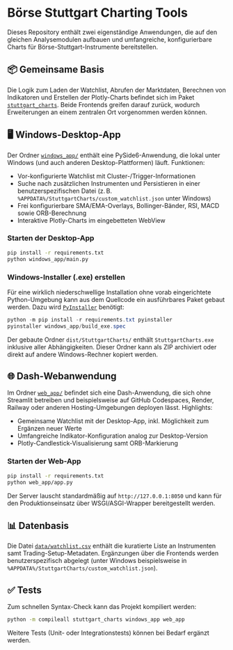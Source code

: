 # Börse Stuttgart Charting Tools

Dieses Repository enthält zwei eigenständige Anwendungen, die auf den gleichen Analysemodulen aufbauen und umfangreiche, konfigurierbare Charts für Börse-Stuttgart-Instrumente bereitstellen.

## 📦 Gemeinsame Basis

Die Logik zum Laden der Watchlist, Abrufen der Marktdaten, Berechnen von Indikatoren und Erstellen der Plotly-Charts befindet sich im Paket [`stuttgart_charts`](stuttgart_charts/). Beide Frontends greifen darauf zurück, wodurch Erweiterungen an einem zentralen Ort vorgenommen werden können.

## 🖥️ Windows-Desktop-App

Der Ordner [`windows_app/`](windows_app/) enthält eine PySide6-Anwendung, die lokal unter Windows (und auch anderen Desktop-Plattformen) läuft. Funktionen:

- Vor-konfigurierte Watchlist mit Cluster-/Trigger-Informationen
- Suche nach zusätzlichen Instrumenten und Persistieren in einer benutzerspezifischen Datei (z. B. `%APPDATA%/StuttgartCharts/custom_watchlist.json` unter Windows)
- Frei konfigurierbare SMA/EMA-Overlays, Bollinger-Bänder, RSI, MACD sowie ORB-Berechnung
- Interaktive Plotly-Charts im eingebetteten WebView

### Starten der Desktop-App

```bash
pip install -r requirements.txt
python windows_app/main.py
```

### Windows-Installer (.exe) erstellen

Für eine wirklich niederschwellige Installation ohne vorab eingerichtete Python-Umgebung kann aus dem Quellcode ein ausführbares Paket gebaut werden. Dazu wird [`PyInstaller`](https://pyinstaller.org/) benötigt:

```powershell
python -m pip install -r requirements.txt pyinstaller
pyinstaller windows_app/build_exe.spec
```

Der gebaute Ordner `dist/StuttgartCharts/` enthält `StuttgartCharts.exe` inklusive aller Abhängigkeiten. Dieser Ordner kann als ZIP archiviert oder direkt auf andere Windows-Rechner kopiert werden.

## 🌐 Dash-Webanwendung

Im Ordner [`web_app/`](web_app/) befindet sich eine Dash-Anwendung, die sich ohne Streamlit betreiben und beispielsweise auf GitHub Codespaces, Render, Railway oder anderen Hosting-Umgebungen deployen lässt. Highlights:

- Gemeinsame Watchlist mit der Desktop-App, inkl. Möglichkeit zum Ergänzen neuer Werte
- Umfangreiche Indikator-Konfiguration analog zur Desktop-Version
- Plotly-Candlestick-Visualisierung samt ORB-Markierung

### Starten der Web-App

```bash
pip install -r requirements.txt
python web_app/app.py
```

Der Server lauscht standardmäßig auf `http://127.0.0.1:8050` und kann für den Produktionseinsatz über WSGI/ASGI-Wrapper bereitgestellt werden.

## 📊 Datenbasis

Die Datei [`data/watchlist.csv`](data/watchlist.csv) enthält die kuratierte Liste an Instrumenten samt Trading-Setup-Metadaten. Ergänzungen über die Frontends werden benutzerspezifisch abgelegt (unter Windows beispielsweise in `%APPDATA%/StuttgartCharts/custom_watchlist.json`).

## ✅ Tests

Zum schnellen Syntax-Check kann das Projekt kompiliert werden:

```bash
python -m compileall stuttgart_charts windows_app web_app
```

Weitere Tests (Unit- oder Integrationstests) können bei Bedarf ergänzt werden.
